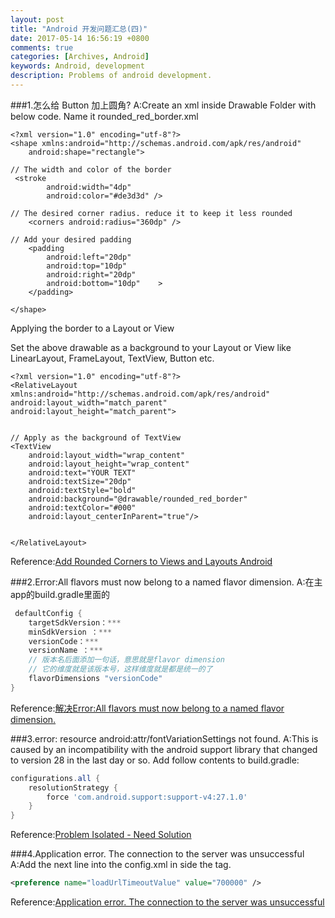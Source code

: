 ```yaml
---
layout: post
title: "Android 开发问题汇总(四)"
date: 2017-05-14 16:56:19 +0800
comments: true
categories: [Archives, Android] 
keywords: Android, development 
description: Problems of android development. 
---
```

###1.怎么给 Button 加上圆角?
A:Create an xml inside Drawable Folder with below code. Name it rounded_red_border.xml  

```
<?xml version="1.0" encoding="utf-8"?>
<shape xmlns:android="http://schemas.android.com/apk/res/android"
    android:shape="rectangle">
 
// The width and color of the border   
 <stroke
        android:width="4dp"
        android:color="#de3d3d" />
 
// The desired corner radius. reduce it to keep it less rounded
    <corners android:radius="360dp" />
 
// Add your desired padding
    <padding
        android:left="20dp"
        android:top="10dp"
        android:right="20dp"
        android:bottom="10dp"    >
    </padding>
 
</shape>
```

Applying the border to a Layout or View  

Set the above drawable as a background to your Layout or View like LinearLayout, FrameLayout, TextView, Button etc.  

```
<?xml version="1.0" encoding="utf-8"?>
<RelativeLayout xmlns:android="http://schemas.android.com/apk/res/android"
android:layout_width="match_parent"
android:layout_height="match_parent">
 
 
// Apply as the background of TextView
<TextView
    android:layout_width="wrap_content"
    android:layout_height="wrap_content"
    android:text="YOUR TEXT"
    android:textSize="20dp"
    android:textStyle="bold"
    android:background="@drawable/rounded_red_border"
    android:textColor="#000"
    android:layout_centerInParent="true"/>
 
 
</RelativeLayout>
```
<!--more-->
Reference:[Add Rounded Corners to Views and Layouts Android](http://www.gadgetsaint.com/tips/rounded-corners-views-layouts-android/#.WRgR3FOGORt)  

###2.Error:All flavors must now belong to a named flavor dimension.
A:在主app的build.gradle里面的

```gradle
 defaultConfig {
 	targetSdkVersion：***
	minSdkVersion ：***
	versionCode：***
 	versionName ：***
	// 版本名后面添加一句话，意思就是flavor dimension
	// 它的维度就是该版本号，这样维度就是都是统一的了
	flavorDimensions "versionCode"
}
```
Reference:[解决Error:All flavors must now belong to a named flavor dimension.](https://blog.csdn.net/SYIF88/article/details/75009663)  

###3.error: resource android:attr/fontVariationSettings not found.
A:This is caused by an incompatibility with the android support library that changed to version 28 in the last day or so. Add follow contents to build.gradle:

```gradle
configurations.all {
    resolutionStrategy {
        force 'com.android.support:support-v4:27.1.0'
    }
}
```
Reference:[Problem Isolated - Need Solution](https://github.com/crosswalk-project/cordova-plugin-crosswalk-webview/issues/205#issuecomment-371669478)  

###4.Application error. The connection to the server was unsuccessful
A:Add the next line into the config.xml in side the tag.

```xml
<preference name="loadUrlTimeoutValue" value="700000" />
```

Reference:[Application error. The connection to the server was unsuccessful](https://forum.ionicframework.com/t/application-error-the-connection-to-the-server-was-unsuccessful/67584/3)  


